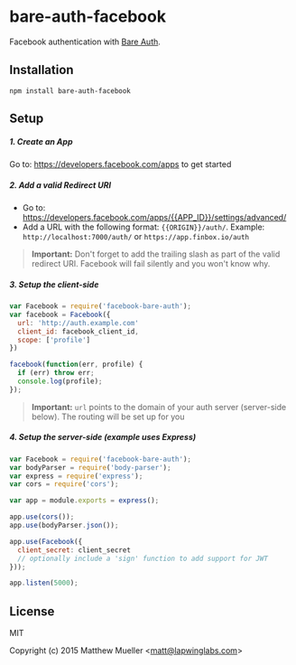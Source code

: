 
# bare-auth-facebook

  Facebook authentication with [Bare Auth](https://github.com/lapwinglabs/bare-auth).

## Installation

```
npm install bare-auth-facebook
```

## Setup

##### 1. Create an App

Go to: https://developers.facebook.com/apps to get started

##### 2. Add a valid Redirect URI

- Go to: https://developers.facebook.com/apps/{{APP_ID}}/settings/advanced/
- Add a URL with the following format: `{{ORIGIN}}/auth/`. Example: `http://localhost:7000/auth/` or `https://app.finbox.io/auth`

> **Important:** Don't forget to add the trailing slash as part of the valid redirect URI. Facebook will fail silently and you won't know why.

##### 3. Setup the client-side

```js
var Facebook = require('facebook-bare-auth');
var facebook = Facebook({
  url: 'http://auth.example.com'
  client_id: facebook_client_id,
  scope: ['profile']
})

facebook(function(err, profile) {
  if (err) throw err;
  console.log(profile);
});
```

> **Important:** `url` points to the domain of your auth server (server-side below). The routing will be set up for you

##### 4. Setup the server-side (example uses Express)

```js
var Facebook = require('facebook-bare-auth');
var bodyParser = require('body-parser');
var express = require('express');
var cors = require('cors');

var app = module.exports = express();

app.use(cors());
app.use(bodyParser.json());

app.use(Facebook({
  client_secret: client_secret
  // optionally include a 'sign' function to add support for JWT
}));

app.listen(5000);
```

## License

MIT

Copyright (c) 2015 Matthew Mueller &lt;matt@lapwinglabs.com&gt;
